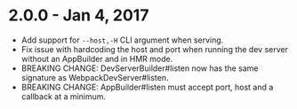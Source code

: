 # 2.0.0 - Jan 4, 2017

- Add support for `--host,-H` CLI argument when serving.
- Fix issue with hardcoding the host and port when running the dev server
  without an AppBuilder and in HMR mode.
- BREAKING CHANGE: DevServerBuilder#listen now has the same signature as
  WebpackDevServer#listen.
- BREAKING CHANGE: AppBuilder#listen must accept port, host and a callback at a
  minimum.
